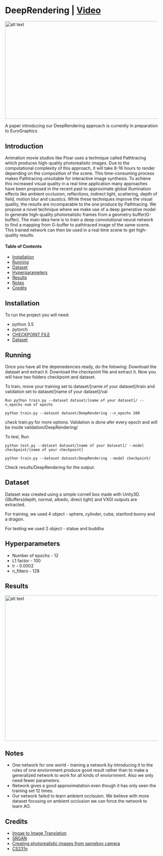 # DeepRendering | [Video](https://www.youtube.com/watch?v=z_zmRWxU-PY)

<img src="https://github.com/CreativeCodingLab/DeepRendering/blob/master/teaser.png" alt="alt text" width="945" height="322.5">

A paper introducing our DeepRendering approach is currently in preparation to EuroGraphics

## Introduction

Animation movie studios like Pixar uses a technique called Pathtracing which produces high-quality photorealistic images. Due to the computational complexity of this approach, it will take 8-16 hours to render depending on the composition of the scene. This time-consuming process makes Pathtracing unsuitable for interactive image synthesis. To achieve this increased visual quality in a real time application many approaches have been proposed in the recent past to approximate global illumination effects like ambient occlusion, reflections, indirect light, scattering, depth of field, motion blur and caustics. While these techniques improve the visual quality, the results are incomparable to the one produce by Pathtracing. We propose a novel technique where we make use of a deep generative model to generate high-quality photorealistic frames from a geometry buffer(G-buffer). The main idea here is to train a deep convolutional neural network to find a mapping from G-buffer to pathtraced image of the same scene. This trained network can then be used in a real time scene to get high-quality results.


#### Table of Contents

* [Installation](#installation)
* [Running](#running)
* [Dataset](#dataset)
* [Hyperparameters](#hyperparameter)
* [Results](#results)
* [Notes](#notes)
* [Credits](#credits)

## Installation

To run the project you will need:
 * python 3.5
 * pytorch
 * [CHECKPOINT FILE](https://uofi.box.com/v/DeepRenderingCheckpointFile)
 * [Dataset](https://uofi.box.com/v/DeepRenderingDataset)

## Running

Once you have all the depenedencies ready, do the folowing:
Download the dataset and extract it.
Download the checkpoint file and extract it.
Now you will have two folders checkpoint and dataset.

To train, move your training set to dataset/[name of your dataset]/train and validation set to dataset/[name of your dataset]/val
```
Run python train.py --dataset dataset/[name of your dataset]/ --n_epochs num of epochs
```
```
python train.py --dataset dataset/DeepRendering --n_epochs 200
```
check train.py for more options.
Validation is done afer every epoch and will be inside validation/DeepRendering/

To test, 
Run 
``` 
python test.py --dataset dataset/[name of your dataset]/ --model checkpoint/[name of your checkpoint] 
```
``` 
python train.py --dataset dataset/DeepRendering --model checkpoint/
```
Check results/DeepRendering for the output.

## Dataset
Dataset was created using a simple cornell box made with Unity3D. GBuffers(depth, normal, albedo, direct light) and VXGI outputs are extracted.

For training, we used 4 object - sphere, cylinder, cube, stanford bunny and a dragon.

For testing we used 2 object - statue and buddha

## Hyperparameters
* Number of epochs - 12
* L1 factor - 100
* lr - 0.0002
* n_filters - 128

## Results

<img src="https://github.com/CreativeCodingLab/DeepRendering/blob/master/output.png" alt="alt text" width="960" height="480">

 ## Notes
 
* One network for one world - training a network by introducing it to the rules of one enviornment produce good result rather than to make a generalized network to work for all kinds of enviornment. Also we only need fewer parameters.
* Network gives a good approximatation even though it has only seen the training set 12 times.
* Our network failed to learn ambient occlsuion. We believe with more dataset focusing on ambient occlusion we can force the network to learn AO.

 ## Credits
* [Imgae to Image Translation](https://arxiv.org/abs/1611.07004)
* [SRGAN](https://arxiv.org/pdf/1609.04802.pdf)
* [Creating photorealistic images from gameboy camera](http://www.pinchofintelligence.com/photorealistic-neural-network-gameboy/)
* [CS231n](https://cs231n.github.io/)


